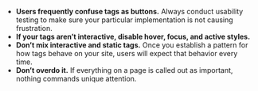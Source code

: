 - **Users frequently confuse tags as buttons.** Always conduct usability testing to make sure your particular implementation is not causing frustration.
- **If your tags aren’t interactive, disable hover, focus, and active styles.**
- **Don’t mix interactive and static tags.** Once you establish a pattern for how tags behave on your site, users will expect that behavior every time.
- **Don’t overdo it.** If everything on a page is called out as important, nothing commands unique attention.